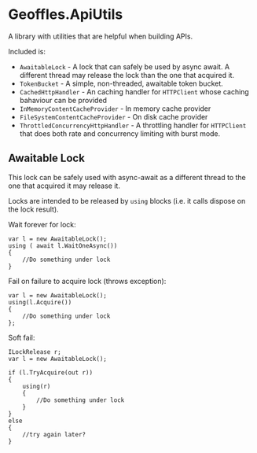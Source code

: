 Geoffles.ApiUtils
=================

A library with utilities that are helpful when building APIs.

Included is:

-  `AwaitableLock` - A lock that can safely be used by async await. A different thread may release the lock than the one that acquired it.
-  `TokenBucket` - A simple, non-threaded, awaitable token bucket.
-  `CachedHttpHandler` - An caching  handler for `HTTPClient` whose caching bahaviour can be provided
-  `InMemoryContentCacheProvider` - In memory cache provider
-  `FileSystemContentCacheProvider` - On disk cache provider
-  `ThrottledConcurrencyHttpHandler` - A throttling handler for `HTTPClient` that does both rate and concurrency limiting with burst mode.

Awaitable Lock
--------------

This lock can be safely used with async-await as a different thread to the one that acquired it may release it.

Locks are intended to be released by `using` blocks (i.e. it calls dispose on the lock result).

Wait forever for lock:
```
var l = new AwaitableLock();
using ( await l.WaitOneAsync())
{
    //Do something under lock
}
```

Fail on failure to acquire lock (throws exception):
```
var l = new AwaitableLock();
using(l.Acquire())
{
    //Do something under lock
};
```

Soft fail:
```
ILockRelease r;
var l = new AwaitableLock();

if (l.TryAcquire(out r))
{
    using(r)
    {
        //Do something under lock
    }
}
else
{
    //try again later?
}
```


